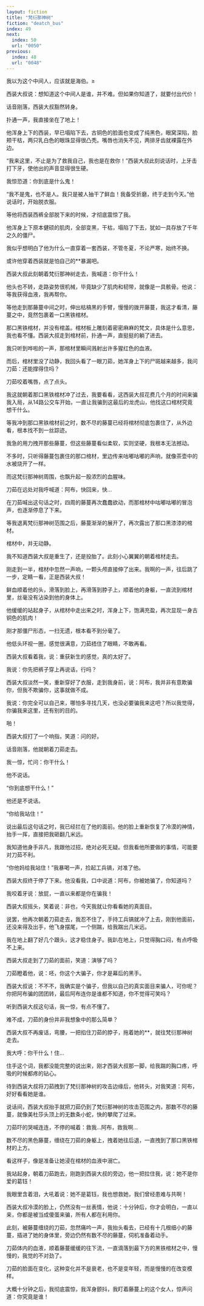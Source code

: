 ```yaml
---
layout: fiction
title: "梵衍那神树"
fiction: "deatch_bus"
index: 49
next:
  index: 50
  url: "0050"
previous:
  index: 48
  url: "0048"
---
```

我以为这个中间人，应该就是海伯。≥

西装大叔说：想知道这个中间人是谁，并不难。但如果你知道了，就要付出代价！

话音刚落，西装大叔豁然转身。

扑通一声，我直接坐在了地上！

他浑身上下的西装，早已塌陷下去，古铜色的脸面也变成了纯黑色，眼窝深陷，脸颊干枯，两只乳白色的眼珠显得很凸秃。嘴唇也消失不见，两排牙齿就裸露在外边。

“我来这里，不止是为了救我自己，我也是在救你！”西装大叔此刻说话时，上牙击打下牙，使他出的声音显得很生硬。

我惊恐道：你到底是什么鬼！

“我不是鬼，也不是人。我只是被人抽干了鲜血！我备受折磨，终于走到今天。”他说话时，开始脱衣服。

等他将西装西裤全部脱下来的时候，才彻底震惊了我。

他浑身上下原本健硕的肌肉，全部变黑，干枯，塌陷了下去，犹如一具存放了千年之久的僵尸。

我似乎想明白了他为什么一直穿着一套西装，不管冬夏，不论严寒，始终不换。

或许他穿着西装就是怕自己的**暴漏吧。

西装大叔此刻朝着梵衍那神树走去，我喊道：你干什么！

他头也不转，走路姿势很机械，毕竟缺少了肌肉和韧带，就像是一具骸骨。他说：等我获得血液，我再帮你。

等他走到那藤蔓中间之时，伸出枯槁黑的手臂，慢慢的拨开藤蔓，我这才看清，藤蔓之中，竟然包裹着一口黑铁棺材。

那口黑铁棺材，并没有棺盖。棺材板上雕刻着密密麻麻的梵文，具体是什么意思，我也看不懂。西装大叔走到棺材前，扑通一声，直挺挺的躺了进去。

我只听到哗啦的一声，那棺材里瞬间溅射出许多猩红色的血液。

而后，棺材里没了动静，我回头看了一眼刀茹，她浑身上下的尸斑越来越多，我问刀茹：还能撑得住吗？

刀茹咬着嘴唇，点了点头。

我这就朝着那口黑铁棺材冲了过去，我要看看，这西装大叔花费几个月的时间来骗我入局，从14路公交车开始，一直让我骗到这最后的龙虎山，他找这口棺材究竟想干什么。

等我冲到那口黑铁棺材前之时，数不尽的藤蔓已经将棺材彻底包裹住了，从外边看，根本找不到一丝踪迹。

我急的用力拽开那些藤蔓，但这些藤蔓看似柔软，实则坚硬，我根本无法撼动。

不多时，只听得藤蔓包裹住的那口棺材，里边传来咕嘟咕嘟的声响，就像茶壶中的水被烧开了一样。

而这梵衍那神树周围，也飘升起一股浓烈的血腥味。

刀茹在远处对我呼喊道：阿布，快回来，快...

在刀茹喊出这句话之时，四周的藤蔓再次蠢蠢欲动，而那棺材中咕嘟咕嘟的冒泡声，也逐渐停息了下来。

等我退离梵衍那神树范围之后，藤蔓渐渐的展开了，再次露出了那口黑漆漆的棺材。

棺材中，并无动静。

我不知道西装大叔是重生了，还是投胎了。此刻小心翼翼的朝着棺材走去。

刚走到一半，棺材中忽然一声响，一颗头颅直接伸了出来。我啊的一声，往后跳了一步，定睛一看，正是西装大叔！

鲜血顺着他的头，滑落到脸上，再滑落到脖子上，顺着他的身躯，一直流到棺材里，丝毫没有沾染到他的身体上。

他缓缓的站起身子，从棺材中走出来之时，浑身上下，饱满充盈，再次显现一身古铜色的肌肉！

刚才那僵尸形态，一扫无遗，根本看不到分毫了。

他低头环视一圈，感觉很满意，刀茹捂住了眼睛，不敢再看。

西装大叔看着我，说：重获新生的感觉，真的太好了。

我说：你先把裤子穿上再说话，行吗？

西装大叔淡然一笑，重新穿好了衣服，走到我身前，说：阿布，我并非有意欺骗你，但我不欺骗你，这事就做不成。

我说：你完全可以自己来，哪怕多寻找几天，也没必要骗我来这吧？所以我觉得，你骗我来这里，还有别的目的。

啪！

西装大叔打了一个响指，笑道：问的好。

话音刚落，他就朝着刀茹走去。

我一惊，忙问：你干什么！

他不说话。

“你到底想干什么！”

他还是不说话。

“你给我站住！”

说出最后这句话之时，我已经拦在了他的面前。他的脸上重新恢复了冷漠的神情，抬手一挥，直接把我砸翻几米远。

我知道他身手非凡，我跟他过招，绝对必死无疑。但我看他所要做的事情，可能要对刀茹不利。

“你他妈给我站住！”我暴喝一声，捡起工兵镐，对准了他。

西装大叔终于停了下来。他没看我，口中说道：阿布，你被她骗了，你知道吗？

我咬着牙说：放屁，一直以来都是你在骗我！

西装大叔摇头，笑着说：非也，今天我就让你看看她的真面目。

说罢，他再次朝着刀茹走去，我忍不住了，手持工兵镐就冲了上去，刚到他面前，还没来得及出手，他飞身摆尾，一个侧踹，给我踹出几米远。

我在地上翻了好几个跟头，这才稳住身子。我趴在地上，只觉得胸口闷，有点呼吸不上来。

西装大叔走到了刀茹的面前，笑道：演够了吗？

刀茹瞪着他，说：呸，你这个大骗子，你才是幕后的黑手。

西装大叔说：不不不，我确实是个骗子，但我以自己的真实面目来骗人，可你呢？你把阿布骗的团团转，最后阿布连你是谁都不知道，你不觉得可笑吗？

听到西装大叔这句话，我一惊，有点不懂了。

难不成，刀茹的身份并非我想象中的那么简单？

西装大叔不再废话，弯腰，一把掐住刀茹的脖子，拖着她的**，就往梵衍那神树走去。

我大呼：你干什么！住...

住手这个词，我都没能完整的说出来，刚才西装大叔那一脚，给我踹的胸口疼，呼吸的时候都疼的钻心。

待到西装大叔将刀茹拽到了梵衍那神树的攻击边缘后，他转头，对我笑道：阿布，好好看看她是谁。

说话间，西装大叔抬手就把刀茹仍到了梵衍那神树的攻击范围之内，那数不尽的藤蔓，就像美杜莎头顶上的无数条小蛇，快的攀爬了过来。

刀茹吓的哭喊连连，不停的喊着：救我...阿布，救我啊...

数不尽的黑色藤蔓，缠绕在刀茹的身躯上，拽着她往后退，一直拽到了那口黑铁棺材的上方。

看这样子，像是准备让她浸在棺材的血液中溺亡。

我站起身，朝着刀茹跑去，刚跑到西装大叔的旁边，他一把拉住我，说：她不是你爱的葛钰！

我眼里含着泪，大吼着说：她不是葛钰，我也想救她，我们曾经患难与共啊！

西装大叔冷漠的脸上，仍然没有一丝表情，他说：十分钟后，你才会明白，一直以来，你都是被当成傻蛋来骗，所有人都在利用你。

此刻，被藤蔓缠绕的刀茹，忽然痛吟一声，我抬头看去，已经有十几根细小的藤蔓，插进了她的身体里，旁边仍然有数不尽的藤蔓，伺机准备着动手。

刀茹体内的血液，顺着藤蔓缓缓的往下流，一直滴落到最下方的黑铁棺材之中，慢慢的，我觉的不对劲了。

刀茹的脸面在变化，这种变化并不是衰老，也不是变年轻，而是慢慢的在改变模样。

大概十分钟之后，我彻底震惊，我浑身颤抖，我盯着藤蔓上的这个女人，惊声问道：你究竟是谁！